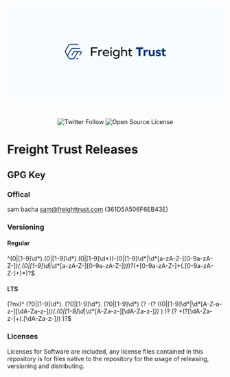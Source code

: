 <p align="center">
<img src="https://raw.githubusercontent.com/freight-trust/branding/master/images/bundle/optimized_github_repo_card.png">
</p>
<br>
<!-- Badges Start -->
<p align="center">
<img alt="Twitter Follow" src="https://img.shields.io/twitter/follow/freighttrustnet?label=%40FreightTrustNet&style=social">
<img alt="Open Source License" src="https://img.shields.io/github/license/freight-trust/releases?style=social">
<!-- Badges End -->

# Freight Trust Releases

## GPG Key 

### Offical
sam bacha <sam@freighttrust.com> (361D5A506F6EB43E)


### Versioning 


#### Regular 
^(0|[1-9]\d*)\.(0|[1-9]\d*)\.(0|[1-9]\d*)(-(0|[1-9]\d*|\d*[a-zA-Z-][0-9a-zA-Z-]*)(\.(0|[1-9]\d*|\d*[a-zA-Z-][0-9a-zA-Z-]*))*)?(\+[0-9a-zA-Z-]+(\.[0-9a-zA-Z-]+)*)?$


#### LTS

(?nx)^
(?<Major>0|[1-9]\d*)\.
(?<Minor>0|[1-9]\d*)\.
(?<Patch>0|[1-9]\d*)
(?<PreReleaseTagWithSeparator>
  -(?<PreReleaseTag>
    ((0|[1-9]\d*|\d*[A-Z-a-z-][\dA-Za-z-]*))(\.(0|[1-9]\d*|\d*[A-Za-z-][\dA-Za-z-]*))*
   )
)?
(?<BuildMetadataTagWithSeparator>
  \+(?<BuildMetadataTag>[\dA-Za-z-]+(\.[\dA-Za-z-]*)*)
)?$

### Licenses 

Licenses for Software are included, any license files contained in this repository is for files native to the repository for the usage of releasing, versioning and distributing. 
